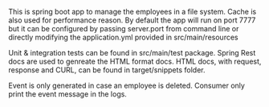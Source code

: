 This is spring boot app to manage the employees in a file system. Cache is also used for performance reason.
By default the app will run on port 7777 but it can be configured by passing server.port from command line or directly modifying
the application.yml provided in src/main/resources

Unit & integration tests can be found in src/main/test package. Spring Rest docs are used to genreate the HTML format docs. HTML docs, with request, response and CURL, can be found in target/snippets folder.

Event is only generated in case an employee is deleted. Consumer only print the event message in the logs.

